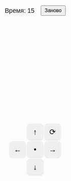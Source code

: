 <!DOCTYPE html>
<html lang="ru">
<head>
  <meta charset="UTF-8" />
  <title>Мини‑Тетрис 10×10</title>
  <meta name="viewport" content="width=device-width,initial-scale=1.0,user-scalable=no"/>
  <style>
    body {
      margin: 20px;
      font-family: Arial, sans-serif;
      text-align: center;
      user-select: none;
    }
    #header {
      display: flex;
      justify-content: center;
      align-items: center;
      gap: 20px;
      margin-bottom: 10px;
    }
    #timer { font-size: 20px; }
    #btn-reset {
      padding: 5px 10px;
      font-size: 16px;
      cursor: pointer;
    }
    #board {
      display: grid;
      grid-template-columns: repeat(10,30px);
      grid-template-rows: repeat(10,30px);
      gap: 1px;
      margin: auto;
      width: max-content;
    }
    .cell {
      width: 30px; height: 30px;
      background: #eee; border:1px solid #ccc;
    }
    .filled { background:#444 }
    /* Управление */
    #controls {
      position: relative;
      width: 160px; height: 160px;
      margin: 20px auto 0;
    }
    .btn {
      position: absolute;
      width: 50px; height: 50px;
      font-size: 24px;
      background: #f0f0f0; border:none; border-radius:8px;
      box-shadow:0 2px 5px rgba(0,0,0,0.1);
      line-height:50px;
    }
    .btn:active { background:#ccc }
    /* Расположение */
    #btn-up    { top: 0;    left: 55px; }
    #btn-down  { bottom: 0; left: 55px; }
    #btn-left  { top: 55px; left: 0;    }
    #btn-right { top: 55px; right: 0;   }
    #btn-place { top: 55px; left: 55px; }
    #btn-rot   { top: 0;    right: 0;   }
  </style>
</head>
<body>

  <div id="header">
    <div id="timer">Время: <span id="time">15</span></div>
    <button id="btn-reset" onclick="resetGame()">Заново</button>
  </div>

  <div id="board"></div>

  <div id="controls">
    <button id="btn-up"    class="btn" onclick="move('up')">↑</button>
    <button id="btn-down"  class="btn" onclick="move('down')">↓</button>
    <button id="btn-left"  class="btn" onclick="move('left')">←</button>
    <button id="btn-right" class="btn" onclick="move('right')">→</button>
    <button id="btn-place" class="btn" onclick="placeFigure()">•</button>
    <button id="btn-rot"   class="btn" onclick="rotate()">⟳</button>
  </div>

  <script>
    const boardSize = 10,
          boardEl    = document.getElementById('board'),
          timeSpan   = document.getElementById('time');

    let grid, figures, current, pos, timer, interval;

    figures = [
      [[1,1],[1,1]],
      [[1,1,1]],
      [[1],[1],[1],[1]],
      [[0,1,0],[1,1,1]],
      [[1,0],[1,0],[1,1]]
    ];

    function createBoard() {
      boardEl.innerHTML = '';
      for(let i=0; i<boardSize*boardSize; i++){
        let cell = document.createElement('div');
        cell.className = 'cell';
        boardEl.appendChild(cell);
      }
    }

    function initGrid() {
      grid = Array.from({length:boardSize}, ()=>Array(boardSize).fill(0));
    }

    function draw() {
      const cells = boardEl.children;
      grid.flat().forEach((v,i)=>{
        cells[i].className = v ? 'cell filled' : 'cell';
      });
      if (canPlaceAt(pos.x, pos.y)) {
        current.forEach((row,y)=>{
          row.forEach((v,x)=>{
            if (v) {
              let idx = (pos.y+y)*boardSize + (pos.x+x);
              cells[idx].classList.add('filled');
            }
          });
        });
      }
    }

    function clamp(v,min,max){ return v<min?min:(v>max?max:v); }

    function canPlaceAt(px, py) {
      return current.every((row,y)=>
        row.every((v,x)=>
          !v ||
          (px+x>=0 && px+x<boardSize && py+y>=0 && py+y<boardSize && !grid[py+y][px+x])
        )
      );
    }

    function move(dir) {
      let {x,y} = pos;
      if (dir==='left')  x--;
      if (dir==='right') x++;
      if (dir==='up')    y--;
      if (dir==='down')  y++;
      pos.x = clamp(x, 0, boardSize - current[0].length);
      pos.y = clamp(y, 0, boardSize - current.length);
      draw();
    }

    function rotate() {
      let R = current[0].map((_,i)=> current.map(r=>r[i]).reverse());
      current = R;
      pos.x = clamp(pos.x, 0, boardSize - current[0].length);
      pos.y = clamp(pos.y, 0, boardSize - current.length);
      draw();
    }

    function placeFigure() {
      if (!canPlaceAt(pos.x,pos.y)) return;
      current.forEach((row,y)=>
        row.forEach((v,x)=>{ if (v) grid[pos.y+y][pos.x+x]=1; })
      );
      clearLines();
      newFigure();
    }

    function clearLines() {
      // горизонтали
      for(let y=0; y<boardSize; y++){
        if (grid[y].every(v=>v)) grid[y].fill(0);
      }
      // вертикали
      for(let x=0; x<boardSize; x++){
        if (grid.every(r=>r[x])) grid.forEach(r=>r[x]=0);
      }
    }

    function newFigure() {
      clearInterval(interval);
      timer = 15; timeSpan.textContent = timer;
      current = figures[Math.floor(Math.random()*figures.length)].map(r=>[...r]);
      pos = {
        x: Math.floor((boardSize - current[0].length)/2),
        y: Math.floor((boardSize - current.length)/2)
      };
      draw();
      interval = setInterval(()=>{
        timer--;
        timeSpan.textContent = timer;
        if (timer <= 0) {
          clearInterval(interval);
          autoPlace();
        }
      },1000);
    }

    function autoPlace() {
      let opts = [];
      for(let y=0; y<=boardSize-current.length; y++){
        for(let x=0; x<=boardSize-current[0].length; x++){
          if (canPlaceAt(x,y)) opts.push({x,y});
        }
      }
      if (opts.length) {
        pos = opts[Math.floor(Math.random() * opts.length)];
        placeFigure();
      } else {
        newFigure();
      }
    }

    function resetGame() {
      clearInterval(interval);
      initGrid();
      newFigure();
      draw();
    }

    // Инициализация
    createBoard();
    resetGame();
  </script>

</body>
</html>
